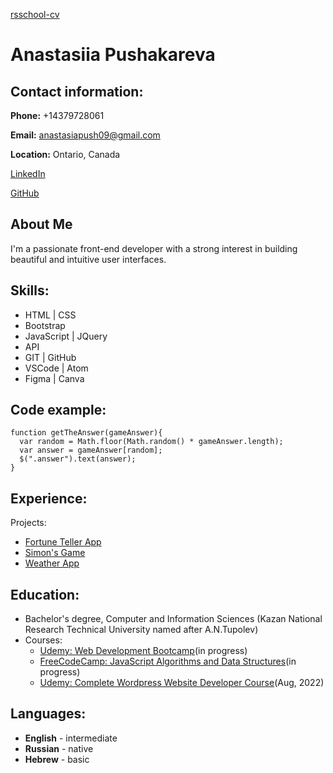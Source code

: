 [rsschool-cv]()

# Anastasiia Pushakareva

## Contact information:

**Phone:** +14379728061

**Email:** anastasiapush09@gmail.com

**Location:** Ontario, Canada

[LinkedIn](https://www.linkedin.com/in/anastasiiapushkareva/)

[GitHub](https://github.com/AnastasiiaPushkarev)

## About Me

I'm a passionate front-end developer with a strong interest in building beautiful and intuitive user interfaces.

## Skills:

* HTML | CSS
* Bootstrap
* JavaScript | JQuery
* API
* GIT | GitHub
* VSCode | Atom
* Figma | Canva

## Code example:

```
function getTheAnswer(gameAnswer){
  var random = Math.floor(Math.random() * gameAnswer.length);
  var answer = gameAnswer[random];
  $(".answer").text(answer);
}
```

## Experience:

Projects:

* [Fortune Teller App](https://anastasiiapushkarev.github.io/fortuneteller/)
* [Simon's Game](https://anastasiiapushkarev.github.io/simon/)
* [Weather App](https://anastasiiapushkarev.github.io/weather/)

## Education:

* Bachelor's degree, Computer and Information Sciences (Kazan National Research Technical University named after A.N.Tupolev)
* Courses:
  + [Udemy: Web Development Bootcamp](https://www.udemy.com/course/the-complete-web-development-bootcamp/)(in progress)
  + [FreeCodeCamp: JavaScript Algorithms and Data Structures](https://www.freecodecamp.org/learn/javascript-algorithms-and-data-structures/)(in progress)
  + [Udemy: Complete Wordpress Website Developer Course](https://www.udemy.com/certificate/UC-2ee33b70-9455-4d24-830b-ac784fbf3383/)(Aug, 2022)

## Languages:

* **English** - intermediate
* **Russian** - native
* **Hebrew** - basic

